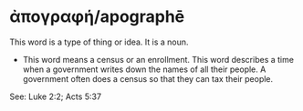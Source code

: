 # ἀπογραφή/apographē 
This word is a type of thing or idea. It is a noun. 

* This word means a census or an enrollment. This word describes a time when a government writes down the names of all their people. A government often does a census so that they can tax their people.

See: Luke 2:2; Acts 5:37

